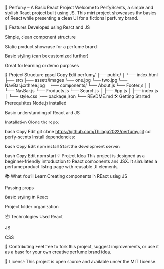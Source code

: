 🌸 Perfumy – A Basic React Project
Welcome to PerfyScents, a simple and stylish React project built using JS. This mini project showcases the basics of React while presenting a clean UI for a fictional perfumy brand.

🚀 Features
Developed using React and JS

Simple, clean component structure

Static product showcase for a perfume brand

Basic styling (can be customized further)

Great for learning or demo purposes

📁 Project Structure
pgsql
Copy
Edit
perfumy/
├── public/
│   └── index.html
├── src/
    ├── assets/images
                └── one.jpg
                └── two.jpg
                └── NavBar.jsxthree.jpg
│   ├── components/
        └── About.js
        └── Footer.js
│   │   └── NavBar.js
        └── Products.js
        └── Search.js
│   ├── App.js
│   ├── index.js
│   └── style.css
├── package.json
└── README.md
🛠️ Getting Started
Prerequisites
Node.js installed

Basic understanding of React and JS

Installation
Clone the repo:

bash
Copy
Edit
git clone https://github.com/Thilaga2022/perfumy.git
cd perfy-scents
Install dependencies:

bash
Copy
Edit
npm install
Start the development server:

bash
Copy
Edit
npm start
💡 Project Idea
This project is designed as a beginner-friendly introduction to React components and JSX. It simulates a perfume product listing page with reusable UI elements.

📚 What You’ll Learn
Creating components in REact using JS

Passing props

Basic styling in React

Project folder organization

📦 Technologies Used
React

JS

CSS

🤝 Contributing
Feel free to fork this project, suggest improvements, or use it as a base for your own creative perfume brand idea.

📄 License
This project is open source and available under the MIT License.

